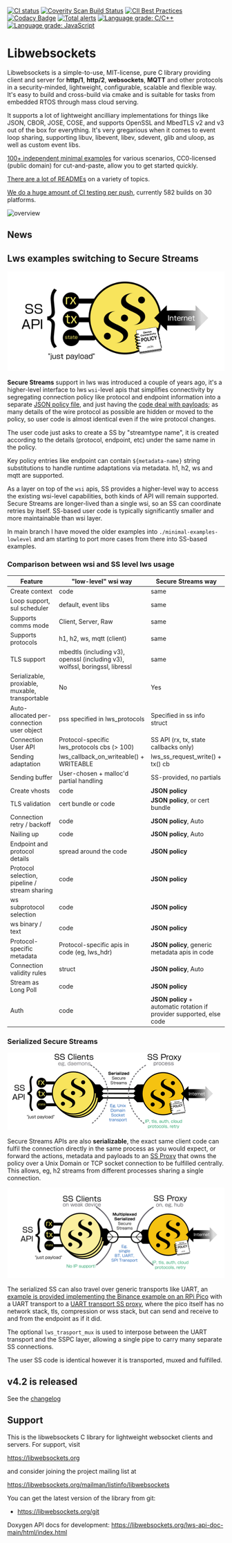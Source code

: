 [![CI status](https://libwebsockets.org/sai/status/libwebsockets)](https://libwebsockets.org/git/libwebsockets) [![Coverity Scan Build Status](https://scan.coverity.com/projects/3576/badge.svg)](https://scan.coverity.com/projects/3576) [![CII Best Practices](https://bestpractices.coreinfrastructure.org/projects/2266/badge)](https://bestpractices.coreinfrastructure.org/projects/2266) [![Codacy Badge](https://api.codacy.com/project/badge/Grade/144fb195a83046e484a75c8b4c6cfc99)](https://www.codacy.com/app/lws-team/libwebsockets?utm_source=github.com&amp;utm_medium=referral&amp;utm_content=warmcat/libwebsockets&amp;utm_campaign=Badge_Grade) [![Total alerts](https://img.shields.io/lgtm/alerts/g/warmcat/libwebsockets.svg?logo=lgtm&logoWidth=18)](https://lgtm.com/projects/g/warmcat/libwebsockets/alerts/) [![Language grade: C/C++](https://img.shields.io/lgtm/grade/cpp/g/warmcat/libwebsockets.svg?logo=lgtm&logoWidth=18)](https://lgtm.com/projects/g/warmcat/libwebsockets/context:cpp) [![Language grade: JavaScript](https://img.shields.io/lgtm/grade/javascript/g/warmcat/libwebsockets.svg?logo=lgtm&logoWidth=18)](https://lgtm.com/projects/g/warmcat/libwebsockets/context:javascript)

# Libwebsockets

Libwebsockets is a simple-to-use, MIT-license, pure C library providing client and server
for **http/1**, **http/2**, **websockets**, **MQTT** and other protocols in a security-minded,
lightweight, configurable, scalable and flexible way.  It's easy to build and
cross-build via cmake and is suitable for tasks from embedded RTOS through mass
cloud serving.

It supports a lot of lightweight ancilliary implementations for things like JSON,
CBOR, JOSE, COSE, and supports OpenSSL and MbedTLS v2 and v3 out of the box for everything.
It's very gregarious when it comes to event loop sharing, supporting libuv, libevent, libev,
sdevent, glib and uloop, as well as custom event libs.

[100+ independent minimal examples](https://libwebsockets.org/git/libwebsockets/tree/minimal-examples) for various scenarios, CC0-licensed
(public domain) for cut-and-paste, allow you to get started quickly.

[There are a lot of READMEs](https://libwebsockets.org/git/libwebsockets/tree/READMEs) on a variety of topics.

[We do a huge amount of CI testing per push](https://libwebsockets.org/sai/), currently 582 builds on 30 platforms.

![overview](./doc-assets/lws-overview.png)

News
----

## Lws examples switching to Secure Streams

![Secure Streams direct](./doc-assets/ss-api1.png)

**Secure Streams** support in lws was introduced a couple of years ago, it's a
higher-level interface to lws `wsi`-level apis that simplifies connectivity by
segregating connection policy like protocol and endpoint information into a
separate [JSON policy file](./minimal-examples/client/hello_world/example-policy.json), and just having the [code deal with payloads](./minimal-examples/clients/hello_world/hello_world-ss.c); as many
details of the wire protocol as possible are hidden or moved to the policy, so
user code is almost identical even if the wire protocol changes.

The user code just asks to create a SS by "streamtype name", it is created
according to the details (protocol, endpoint, etc) under the same name in the
policy.

Key policy entries like endpoint can contain `${metadata-name}` string
substitutions to handle runtime adaptations via metadata.  h1, h2, ws and mqtt
are supported.

As a layer on top of the `wsi` apis, SS provides a higher-level way to access
the existing wsi-level capabilities, both kinds of API will remain supported.
Secure Streams are longer-lived than a single wsi, so an SS can coordinate
retries by itself.  SS-based user code is typically significantly smaller and
more maintainable than wsi layer.

In main branch I have moved the older examples into `./minimal-examples-lowlevel`
and am starting to port more cases from there into SS-based examples.

### Comparison between wsi and SS level lws usage

|Feature|"low-level" wsi way|Secure Streams way|
|---|---|---|
|Create context|code|same|
|Loop support, sul scheduler|default, event libs|same|
|Supports comms mode|Client, Server, Raw|same|
|Supports protocols|h1, h2, ws, mqtt (client)|same|
|TLS support|mbedtls (including v3), openssl (including v3), wolfssl, boringssl, libressl|same|
|Serializable, proxiable, muxable, transportable|No|Yes|
|Auto-allocated per-connection user object|pss specified in lws_protocols|Specified in ss info struct|
|Connection User API|Protocol-specific lws_protocols cbs (> 100)|SS API (rx, tx, state callbacks only)|
|Sending adaptation|lws_callback_on_writeable()  + WRITEABLE|lws_ss_request_write() + tx() cb|
|Sending buffer|User-chosen + malloc'd partial handling|SS-provided, no partials|
|Create vhosts|code|**JSON policy**|
|TLS validation|cert bundle or code|**JSON policy**, or cert bundle|
|Connection retry / backoff|code|**JSON policy**, Auto|
|Nailing up|code|**JSON policy**, Auto|
|Endpoint and protocol details|spread around the code|**JSON policy**|
|Protocol selection, pipeline / stream sharing|code|**JSON policy**|
|ws subprotocol selection|code|**JSON policy**|
|ws binary / text|code|**JSON policy**|
|Protocol-specific metadata|Protocol-specific apis in code (eg, lws_hdr)|**JSON policy**, generic metadata apis in code|
|Connection validity rules|struct|**JSON policy**, Auto|
|Stream as Long Poll|code|**JSON policy**|
|Auth|code|**JSON policy** + automatic rotation if provider supported, else code|

### Serialized Secure Streams

![Secure Streams direct](./doc-assets/ss-api2.png)

Secure Streams APIs are also **serializable**, the exact same client code can
fulfil the connection directly in the same process as you would expect, or
forward the actions, metadata and payloads to an [SS Proxy](./minimal-examples/ssproxy/ssproxy-socket) that owns the policy
over a Unix Domain or TCP socket connection to be fulfilled centrally.  This
allows, eg, h2 streams from different processes sharing a single connection.

![Secure Streams direct](./doc-assets/ss-api3.png)

The serialized SS can also travel over generic transports like UART, an [example
is provided implementing the Binance example on an RPi Pico](./minimal-examples/embedded/pico/pico-sspc-binance) with a UART transport
to a [UART transport SS proxy](./minimal-examples/ssproxy/ssproxy-custom-transport-uart), where the pico itself has no network stack, tls, compression or
wss stack, but can send and receive to and from the endpoint as if it did.

The optional `lws_trasport_mux` is used to interpose between the UART transport
and the SSPC layer, allowing a single pipe to carry many separate SS connections.

The user SS code is identical however it is transported, muxed and fulfilled.


## v4.2 is released

See the [changelog](https://libwebsockets.org/git/libwebsockets/tree/changelog)

## Support

This is the libwebsockets C library for lightweight websocket clients and
servers.  For support, visit

 https://libwebsockets.org

and consider joining the project mailing list at

 https://libwebsockets.org/mailman/listinfo/libwebsockets

You can get the latest version of the library from git:

- https://libwebsockets.org/git

Doxygen API docs for development: https://libwebsockets.org/lws-api-doc-main/html/index.html

